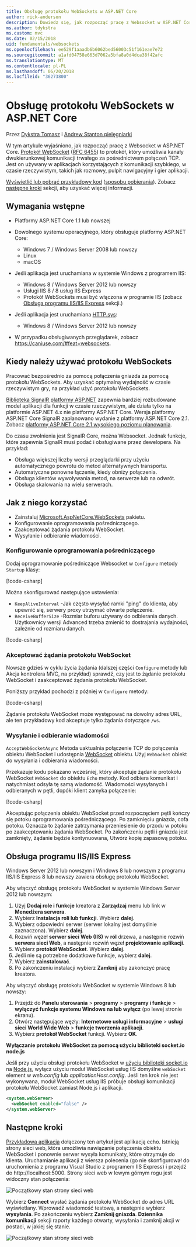 ```yaml
---
title: Obsługę protokołu WebSockets w ASP.NET Core
author: rick-anderson
description: Dowiedz się, jak rozpocząć pracę z Websocket w ASP.NET Core.
ms.author: tdykstra
ms.custom: mvc
ms.date: 02/15/2018
uid: fundamentals/websockets
ms.openlocfilehash: ee529f1aaadb6b6062bed56003c51f161eae7e72
ms.sourcegitcommit: a1afd04758e663d7062a5bfa8a0d4dca38f42afc
ms.translationtype: MT
ms.contentlocale: pl-PL
ms.lasthandoff: 06/20/2018
ms.locfileid: "36273800"
---
```

# <a name="websockets-support-in-aspnet-core"></a>Obsługę protokołu WebSockets w ASP.NET Core

Przez [Dykstra Tomasz](https://github.com/tdykstra) i [Andrew Stanton pielęgniarki](https://github.com/anurse)

W tym artykule wyjaśniono, jak rozpocząć pracę z Websocket w ASP.NET Core. [Protokół WebSocket](https://wikipedia.org/wiki/WebSocket) ([RFC 6455](https://tools.ietf.org/html/rfc6455)) to protokół, który umożliwia kanały dwukierunkowej komunikacji trwałego za pośrednictwem połączeń TCP. Jest on używany w aplikacjach korzystających z komunikacji szybkiego, w czasie rzeczywistym, takich jak rozmowy, pulpit nawigacyjny i gier aplikacji.

[Wyświetlić lub pobrać przykładowy kod](https://github.com/aspnet/Docs/tree/master/aspnetcore/fundamentals/websockets/sample) ([sposobu pobierania](xref:tutorials/index#how-to-download-a-sample)). Zobacz [następne kroki](#next-steps) sekcji, aby uzyskać więcej informacji.

## <a name="prerequisites"></a>Wymagania wstępne

* Platformy ASP.NET Core 1.1 lub nowszej
* Dowolnego systemu operacyjnego, który obsługuje platformy ASP.NET Core:
  
  * Windows 7 / Windows Server 2008 lub nowszy
  * Linux
  * macOS
  
* Jeśli aplikacja jest uruchamiana w systemie Windows z programem IIS:

  * Windows 8 / Windows Server 2012 lub nowszy
  * Usługi IIS 8 / 8 usług IIS Express
  * Protokół WebSockets musi być włączona w programie IIS (zobacz [Obsługa programu IIS/IIS Express](#iisiis-express-support) sekcji.)
  
* Jeśli aplikacja jest uruchamiana [HTTP.sys](xref:fundamentals/servers/httpsys):

  * Windows 8 / Windows Server 2012 lub nowszy

* W przypadku obsługiwanych przeglądarek, zobacz https://caniuse.com/#feat=websockets.

## <a name="when-to-use-websockets"></a>Kiedy należy używać protokołu WebSockets

Pracować bezpośrednio za pomocą połączenia gniazda za pomocą protokołu WebSockets. Aby uzyskać optymalną wydajność w czasie rzeczywistym gry, na przykład użyć protokołu WebSockets.

[Biblioteka SignalR platformy ASP.NET](/aspnet/signalr/overview/getting-started/introduction-to-signalr) zapewnia bardziej rozbudowane model aplikacji dla funkcji w czasie rzeczywistym, ale działa tylko na platformie ASP.NET 4.x nie platformy ASP.NET Core. Wersja platformy ASP.NET Core SignalR zaplanowano wydanie z platformy ASP.NET Core 2.1. Zobacz [platformy ASP.NET Core 2.1 wysokiego poziomu planowania](https://github.com/aspnet/Announcements/issues/288).

Do czasu zwolnienia jest SignalR Core, można Websocket. Jednak funkcje, które zapewnia SignalR musi podać i obsługiwane przez dewelopera. Na przykład:

* Obsługa większej liczby wersji przeglądarki przy użyciu automatycznego powrotu do metod alternatywnych transportu.
* Automatyczne ponowne łączenie, kiedy obniży połączenia.
* Obsługa klientów wywoływania metod, na serwerze lub na odwrót.
* Obsługa skalowania na wielu serwerach.

## <a name="how-to-use-it"></a>Jak z niego korzystać

* Zainstaluj [Microsoft.AspNetCore.WebSockets](https://www.nuget.org/packages/Microsoft.AspNetCore.WebSockets/) pakietu.
* Konfigurowanie oprogramowania pośredniczącego.
* Zaakceptować żądania protokołu WebSocket.
* Wysyłanie i odbieranie wiadomości.

### <a name="configure-the-middleware"></a>Konfigurowanie oprogramowania pośredniczącego

Dodaj oprogramowanie pośredniczące Websocket w `Configure` metody `Startup` klasy:

[!code-csharp[](websockets/sample/Startup.cs?name=UseWebSockets)]

Można skonfigurować następujące ustawienia:

* `KeepAliveInterval` -Jak często wysyłać ramki "ping" do klienta, aby upewnić się, serwery proxy utrzymać otwarte połączenie.
* `ReceiveBufferSize` -Rozmiar buforu używany do odbierania danych. Użytkownicy wersji Advanced trzeba zmienić to dostrajania wydajności, zależnie od rozmiaru danych.

[!code-csharp[](websockets/sample/Startup.cs?name=UseWebSocketsOptions)]

### <a name="accept-websocket-requests"></a>Akceptować żądania protokołu WebSocket

Nowsze gdzieś w cyklu życia żądania (dalszej części `Configure` metody lub Akcja kontrolera MVC, na przykład) sprawdź, czy jest to żądanie protokołu WebSocket i zaakceptować żądania protokołu WebSocket.

Poniższy przykład pochodzi z później w `Configure` metody:

[!code-csharp[](websockets/sample/Startup.cs?name=AcceptWebSocket&highlight=7)]

Żądanie protokołu WebSocket może występować na dowolny adres URL, ale ten przykładowy kod akceptuje tylko żądania dotyczące `/ws`.

### <a name="send-and-receive-messages"></a>Wysyłanie i odbieranie wiadomości

`AcceptWebSocketAsync` Metoda uaktualnia połączenie TCP do połączenia obiektu WebSocket i udostępnia [WebSocket](/dotnet/core/api/system.net.websockets.websocket) obiektu. Użyj `WebSocket` obiekt do wysyłania i odbierania wiadomości.

Przekazuje kodu pokazano wcześniej, który akceptuje żądanie protokołu WebSocket `WebSocket` do obiektu `Echo` metody. Kod odbiera komunikat i natychmiast odsyła tę samą wiadomość. Wiadomości wysyłanych i odbieranych w pętli, dopóki klient zamyka połączenie:

[!code-csharp[](websockets/sample/Startup.cs?name=Echo)]

Akceptując połączenia obiektu WebSocket przed rozpoczęciem pętli kończy się potoku oprogramowania pośredniczącego. Po zamknięciu gniazda, cofa potoku. Oznacza to żądanie zatrzymania przeniesienie do przodu w potoku po zaakceptowaniu żądania WebSocket. Po zakończeniu pętli i gniazda jest zamknięty, żądanie będzie kontynuowana, Utwórz kopię zapasową potoku.

## <a name="iisiis-express-support"></a>Obsługa programu IIS/IIS Express

Windows Server 2012 lub nowszym i Windows 8 lub nowszym z programu IIS/IIS Express 8 lub nowszy zawiera obsługę protokołu WebSocket.

Aby włączyć obsługę protokołu WebSocket w systemie Windows Server 2012 lub nowszym:

1. Użyj **Dodaj role i funkcje** kreatora z **Zarządzaj** menu lub link w **Menedżera serwera**.
1. Wybierz **Instalacja roli lub funkcji**. Wybierz **dalej**.
1. Wybierz odpowiedni serwer (serwer lokalny jest domyślnie zaznaczona). Wybierz **dalej**.
1. Rozwiń węzeł **serwer sieci Web (IIS)** w **ról** drzewa, a następnie rozwiń **serwera sieci Web**, a następnie rozwiń węzeł **projektowanie aplikacji**.
1. Wybierz **protokół WebSocket**. Wybierz **dalej**.
1. Jeśli nie są potrzebne dodatkowe funkcje, wybierz **dalej**.
1. Wybierz **zainstalować**.
1. Po zakończeniu instalacji wybierz **Zamknij** aby zakończyć pracę kreatora.

Aby włączyć obsługę protokołu WebSocket w systemie Windows 8 lub nowszy:

1. Przejdź do **Panelu sterowania** > **programy** > **programy i funkcje** > **wyłączyć funkcje systemu Windows na lub wyłącz** (po lewej stronie ekranu).
1. Otwórz następujące węzły: **Internetowe usługi informacyjne** > **usługi sieci World Wide Web** > **funkcje tworzenia aplikacji**.
1. Wybierz **protokół WebSocket** funkcji. Wybierz **OK**.

**Wyłączanie protokołu WebSocket za pomocą użyciu biblioteki socket.io node.js**

Jeśli przy użyciu obsługi protokołu WebSocket w [użyciu biblioteki socket.io](https://socket.io/) na [Node.js](https://nodejs.org/), wyłącz użyciu moduł WebSocket usług IIS domyślne `webSocket` element w *web.config* lub *applicationHost.config*. Jeśli ten krok nie jest wykonywana, moduł WebSocket usług IIS próbuje obsługi komunikacji protokołu WebSocket zamiast Node.js i aplikacji.

```xml
<system.webServer>
  <webSocket enabled="false" />
</system.webServer>
```

## <a name="next-steps"></a>Następne kroki

[Przykładowa aplikacja](https://github.com/aspnet/Docs/tree/master/aspnetcore/fundamentals/websockets/sample) dołączony ten artykuł jest aplikacją echo. Istnieją strony sieci web, która umożliwia nawiązanie połączenia obiektu WebSocket i ponownie serwer wysyła komunikaty, które otrzymuje do klienta. Uruchamianie aplikacji z wiersza polecenia (go nie skonfigurował do uruchomienia z programu Visual Studio z programem IIS Express) i przejdź do http://localhost:5000. Strony sieci web w lewym górnym rogu jest widoczny stan połączenia:

![Początkowy stan strony sieci web](websockets/_static/start.png)

Wybierz **Connect** wysłać żądania protokołu WebSocket do adres URL wyświetlany. Wprowadź wiadomość testową, a następnie wybierz **wysyłania**. Po zakończeniu wybierz **Zamknij gniazda**. **Dziennika komunikacji** sekcji raporty każdego otwarty, wysyłania i zamknij akcji w postaci, w jakiej się stanie.

![Początkowy stan strony sieci web](websockets/_static/end.png)
